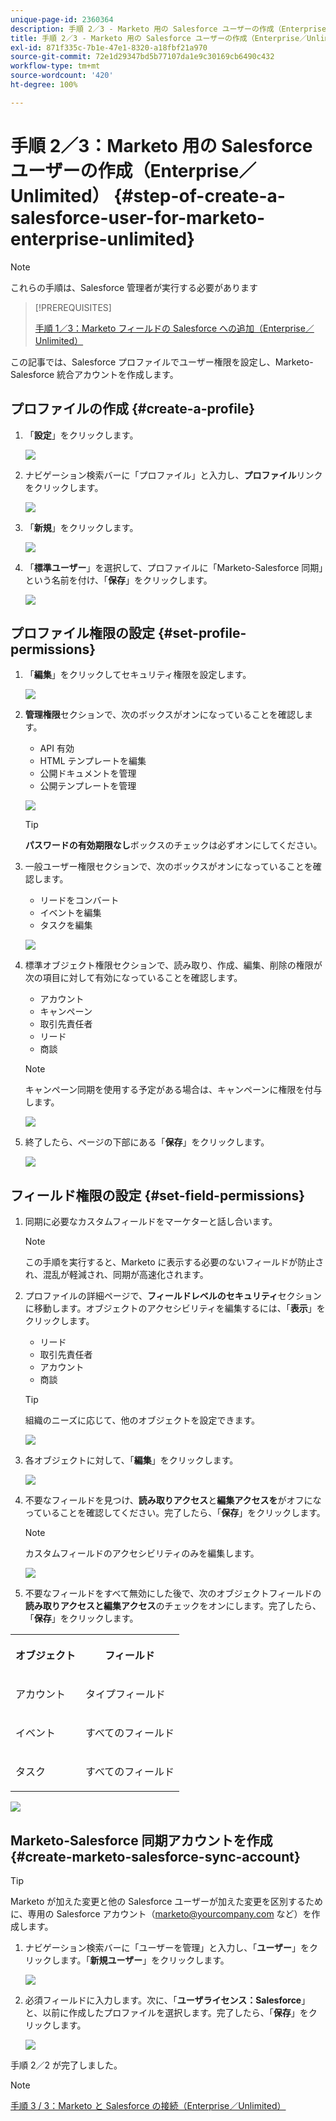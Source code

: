 ```yaml
---
unique-page-id: 2360364
description: 手順 2／3 - Marketo 用の Salesforce ユーザーの作成（Enterprise／Unlimited）- Marketo ドキュメント - 製品ドキュメント
title: 手順 2／3 - Marketo 用の Salesforce ユーザーの作成（Enterprise／Unlimited）
exl-id: 871f335c-7b1e-47e1-8320-a18fbf21a970
source-git-commit: 72e1d29347bd5b77107da1e9c30169cb6490c432
workflow-type: tm+mt
source-wordcount: '420'
ht-degree: 100%

---
```


# 手順 2／3：Marketo 用の Salesforce ユーザーの作成（Enterprise／Unlimited） {#step-of-create-a-salesforce-user-for-marketo-enterprise-unlimited}

>[!NOTE]
>
>これらの手順は、Salesforce 管理者が実行する必要があります

>[!PREREQUISITES]
>
>[手順 1／3：Marketo フィールドの Salesforce への追加（Enterprise／Unlimited）](/help/marketo/product-docs/crm-sync/salesforce-sync/setup/enterprise-unlimited-edition/step-1-of-3-add-marketo-fields-to-salesforce-enterprise-unlimited.md)

この記事では、Salesforce プロファイルでユーザー権限を設定し、Marketo-Salesforce 統合アカウントを作成します。

## プロファイルの作成 {#create-a-profile}

1. 「**設定**」をクリックします。

   ![](assets/image2015-6-11-16-3a15-3a27.png)

1. ナビゲーション検索バーに「プロファイル」と入力し、**プロファイル**&#x200B;リンクをクリックします。

   ![](assets/sfdc-profiles-hands.png)

1. 「**新規**」をクリックします。

   ![](assets/image2014-12-9-9-3a19-3a15.png)

1. 「**標準ユーザー**」を選択して、プロファイルに「Marketo-Salesforce 同期」という名前を付け、「**保存**」をクリックします。

   ![](assets/image2014-12-9-9-3a19-3a22.png)

## プロファイル権限の設定 {#set-profile-permissions}

1. 「**編集**」をクリックしてセキュリティ権限を設定します。

   ![](assets/image2014-12-9-9-3a19-3a30.png)

1. **管理権限**&#x200B;セクションで、次のボックスがオンになっていることを確認します。

   * API 有効
   * HTML テンプレートを編集
   * 公開ドキュメントを管理
   * 公開テンプレートを管理

   ![](assets/image2014-12-9-9-3a19-3a38.png)

   >[!TIP]
   >
   >**パスワードの有効期限なし**&#x200B;ボックスのチェックは必ずオンにしてください。

1. 一般ユーザー権限セクションで、次のボックスがオンになっていることを確認します。

   * リードをコンバート
   * イベントを編集
   * タスクを編集

   ![](assets/image2014-12-9-9-3a19-3a47.png)

1. 標準オブジェクト権限セクションで、読み取り、作成、編集、削除の権限が次の項目に対して有効になっていることを確認します。

   * アカウント
   * キャンペーン
   * 取引先責任者
   * リード
   * 商談

   >[!NOTE]
   >
   >キャンペーン同期を使用する予定がある場合は、キャンペーンに権限を付与します。

   ![](assets/image2014-12-9-9-3a19-3a57.png)

1. 終了したら、ページの下部にある「**保存**」をクリックします。

   ![](assets/image2014-12-9-9-3a20-3a5.png)

## フィールド権限の設定 {#set-field-permissions}

1. 同期に必要なカスタムフィールドをマーケターと話し合います。

   >[!NOTE]
   >
   >この手順を実行すると、Marketo に表示する必要のないフィールドが防止され、混乱が軽減され、同期が高速化されます。

1. プロファイルの詳細ページで、**フィールドレベルのセキュリティ**&#x200B;セクションに移動します。オブジェクトのアクセシビリティを編集するには、「**表示**」をクリックします。

   * リード
   * 取引先責任者
   * アカウント
   * 商談

   >[!TIP]
   >
   >組織のニーズに応じて、他のオブジェクトを設定できます。

   ![](assets/image2014-12-9-9-3a20-3a14.png)

1. 各オブジェクトに対して、「**編集**」をクリックします。

   ![](assets/sfdc-sync-field-edit1.png)

1. 不要なフィールドを見つけ、**読み取りアクセス**&#x200B;と&#x200B;**編集アクセスを**&#x200B;がオフになっていることを確認してください。完了したら、「**保存**」をクリックします。

   >[!NOTE]
   >
   >カスタムフィールドのアクセシビリティのみを編集します。

   ![](assets/sfdc-sync-field-edit2.png)

1. 不要なフィールドをすべて無効にした後で、次のオブジェクトフィールドの&#x200B;**読み取りアクセスと編集アクセス**&#x200B;のチェックをオンにします。完了したら、「**保存**」をクリックします。

<table> 
 <tbody> 
  <tr> 
   <th colspan="1" rowspan="1"><p>オブジェクト</p></th> 
   <th colspan="1" rowspan="1"><p>フィールド</p></th> 
  </tr> 
  <tr> 
   <td colspan="1" rowspan="1"><p>アカウント</p></td> 
   <td colspan="1" rowspan="1"><p>タイプフィールド</p></td> 
  </tr> 
  <tr> 
   <td colspan="1" rowspan="1"><p>イベント</p></td> 
   <td colspan="1" rowspan="1"><p>すべてのフィールド</p></td> 
  </tr> 
  <tr> 
   <td colspan="1" rowspan="1"><p>タスク</p></td> 
   <td colspan="1" rowspan="1"><p>すべてのフィールド</p></td> 
  </tr> 
 </tbody> 
</table>

![](assets/sfdc-check-the-boxes.png)

## Marketo-Salesforce 同期アカウントを作成 {#create-marketo-salesforce-sync-account}

>[!TIP]
>
>Marketo が加えた変更と他の Salesforce ユーザーが加えた変更を区別するために、専用の Salesforce アカウント（marketo@yourcompany.com など）を作成します。

1. ナビゲーション検索バーに「ユーザーを管理」と入力し、「**ユーザー**」をクリックします。「**新規ユーザー**」をクリックします。

   ![](assets/sfdc-new-users.png)

1. 必須フィールドに入力します。次に、「**ユーザライセンス：Salesforce**」と、以前に作成したプロファイルを選択します。完了したら、「**保存**」をクリックします。

   ![](assets/image2014-12-9-9-3a20-3a56.png)

手順 2／2 が完了しました。

>[!NOTE]
>
>[手順 3 / 3：Marketo と Salesforce の接続（Enterprise／Unlimited）](/help/marketo/product-docs/crm-sync/salesforce-sync/setup/enterprise-unlimited-edition/step-3-of-3-connect-marketo-and-salesforce-enterprise-unlimited.md)
